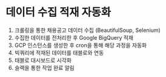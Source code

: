 # 데이터 수집 적재 자동화

1. 크롤링을 통한 채용공고 데이터 수집 (BeautifulSoup, Selenium)
2. 수집한 데이터를 전처리한 후 Google BigQuery 적재
3. GCP 인스턴스를 생성한 후 cron을 통해 해당 과정을 자동화
4. 빅쿼리에 적재된 데이터를 태블로와 연동
5. 태블로 대시보드로 시각화
6. 슬랙을 통한 작업 완료 알림
